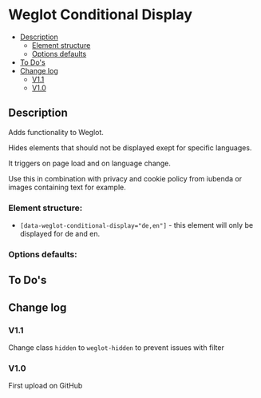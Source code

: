 # Weglot Conditional Display
- [Description](#description)
    - [Element structure](#element-structure)
    - [Options defaults](#options-defaults)
- [To Do's](#to-dos)
- [Change log](#change-log)
    - [V1.1](#v11)
    - [V1.0](#v10)

## Description
Adds functionality to Weglot.

Hides elements that should not be displayed exept for specific languages.

It triggers on page load and on language change.

Use this in combination with privacy and cookie policy from iubenda or images containing text for example.
### Element structure:
- `[data-weglot-conditional-display="de,en"]` - this element will only be displayed for de and en.
### Options defaults:

## To Do's

## Change log
### V1.1
Change class `hidden` to `weglot-hidden` to prevent issues with filter
### V1.0
First upload on GitHub